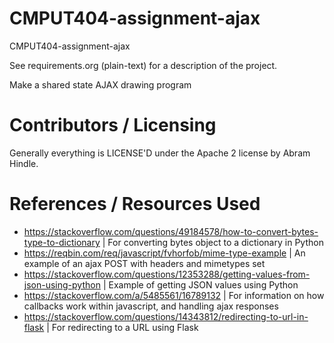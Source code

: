 CMPUT404-assignment-ajax
==============================

CMPUT404-assignment-ajax

See requirements.org (plain-text) for a description of the project.

Make a shared state AJAX drawing program

Contributors / Licensing
========================

Generally everything is LICENSE'D under the Apache 2 license by Abram Hindle.


References / Resources Used
========================
- https://stackoverflow.com/questions/49184578/how-to-convert-bytes-type-to-dictionary | For converting bytes object to a dictionary in Python
- https://reqbin.com/req/javascript/fvhorfob/mime-type-example | An example of an ajax POST with headers and mimetypes set
- https://stackoverflow.com/questions/12353288/getting-values-from-json-using-python | Example of getting JSON values using Python
- https://stackoverflow.com/a/5485561/16789132 | For information on how callbacks work within javascript, and handling ajax responses
- https://stackoverflow.com/questions/14343812/redirecting-to-url-in-flask | For redirecting to a URL using Flask